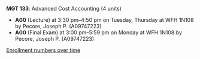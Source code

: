 **MGT 133**: Advanced Cost Accounting (4 units)

- **A00** (Lecture) at 3:30 pm–4:50 pm on Tuesday, Thursday at WFH 1N108 by Pecore, Joseph P. (A09747223)
- **A00** (Final Exam) at 3:00 pm–5:59 pm on Monday at WFH 1N108 by Pecore, Joseph P. (A09747223)

[Enrollment numbers over time](./MGT133.tsv)
